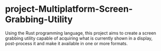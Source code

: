 # project-Multiplatform-Screen-Grabbing-Utility
Using the Rust programming language, this project aims to create a screen grabbing utility capable of acquiring what is currently shown in a display, post-process it and make it available in one or more formats.
